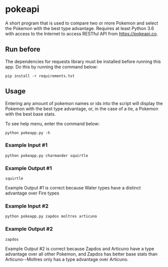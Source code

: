# pokeapi
A short program that is used to compare two or more Pokemon and select the Pokemon with the best type advantage. Requires at least Python 3.6 with access to the Internet to access RESTful API from https://pokeapi.co.

## Run before
The dependencies for requests library must be installed before running this app. Do this by running the command below:

    pip install -r requirements.txt

## Usage
Entering any amount of pokemon names or ids into the script will display the Pokemon with the best type advantage, or, in the case of a tie, a Pokemon with the best base stats.

To see help menu, enter the command below:

    python pokeapp.py -h

### Example Input #1
    python pokeapp.py charmander squirtle

### Example Output #1
    squirtle

Example Output #1 is correct because Water types have a distinct advantage over Fire types

### Example Input #2
    python pokeapp.py zapdos moltres articuno

### Example Output #2
    zapdos

Example Output #2 is correct because Zapdos and Articuno have a type advantage over all other Pokemon, and Zapdos has better base stats than Articuno--Moltres only has a type advantage over Articuno.
